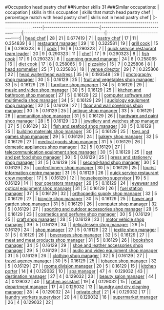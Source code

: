 #Occupation head pastry chef
##Number skills 31
###Similar occupations:
| occupation                                                                                        |   skills in this occupation |   skills that match head pastry chef |   percentage match with head pastry chef |   skills not in head pastry chef |
|:--------------------------------------------------------------------------------------------------|----------------------------:|-------------------------------------:|-----------------------------------------:|---------------------------------:|
| [head chef](head_chef.md)                                                                         |                          28 |                                   21 |                                 0.677419 |                                7 |
| [pastry chef](pastry_chef.md)                                                                     |                          17 |                                   11 |                                 0.354839 |                                6 |
| [restaurant manager](restaurant_manager.md)                                                       |                          29 |                                   10 |                                 0.322581 |                               19 |
| [grill cook](grill_cook.md)                                                                       |                          15 |                                    9 |                                 0.290323 |                                6 |
| [cook](cook.md)                                                                                   |                          16 |                                    9 |                                 0.290323 |                                7 |
| [quick service restaurant team leader](quick_service_restaurant_team_leader.md)                   |                          20 |                                    9 |                                 0.290323 |                               11 |
| [chef](chef.md)                                                                                   |                          17 |                                    9 |                                 0.290323 |                                8 |
| [fish cook](fish_cook.md)                                                                         |                          17 |                                    9 |                                 0.290323 |                                8 |
| [camping ground manager](camping_ground_manager.md)                                               |                          24 |                                    8 |                                 0.258065 |                               16 |
| [diet cook](diet_cook.md)                                                                         |                          17 |                                    8 |                                 0.258065 |                                9 |
| [pizzaiolo](pizzaiolo.md)                                                                         |                          15 |                                    7 |                                 0.225806 |                                8 |
| [head sommelier](head_sommelier.md)                                                               |                          25 |                                    7 |                                 0.225806 |                               18 |
| [venue director](venue_director.md)                                                               |                          29 |                                    7 |                                 0.225806 |                               22 |
| [head waiter/head waitress](head_waiter-head_waitress.md)                                         |                          35 |                                    6 |                                 0.193548 |                               29 |
| [photography shop manager](photography_shop_manager.md)                                           |                          30 |                                    5 |                                 0.16129  |                               25 |
| [fruit and vegetables shop manager](fruit_and_vegetables_shop_manager.md)                         |                          33 |                                    5 |                                 0.16129  |                               28 |
| [furniture shop manager](furniture_shop_manager.md)                                               |                          34 |                                    5 |                                 0.16129  |                               29 |
| [music and video shop manager](music_and_video_shop_manager.md)                                   |                          30 |                                    5 |                                 0.16129  |                               25 |
| [kitchen and bathroom shop manager](kitchen_and_bathroom_shop_manager.md)                         |                          27 |                                    5 |                                 0.16129  |                               22 |
| [computer software and multimedia shop manager](computer_software_and_multimedia_shop_manager.md) |                          34 |                                    5 |                                 0.16129  |                               29 |
| [audiology equipment shop manager](audiology_equipment_shop_manager.md)                           |                          32 |                                    5 |                                 0.16129  |                               27 |
| [floor and wall coverings shop manager](floor_and_wall_coverings_shop_manager.md)                 |                          30 |                                    5 |                                 0.16129  |                               25 |
| [antique shop manager](antique_shop_manager.md)                                                   |                          33 |                                    5 |                                 0.16129  |                               28 |
| [ammunition shop manager](ammunition_shop_manager.md)                                             |                          31 |                                    5 |                                 0.16129  |                               26 |
| [hardware and paint shop manager](hardware_and_paint_shop_manager.md)                             |                          28 |                                    5 |                                 0.16129  |                               23 |
| [jewellery and watches shop manager](jewellery_and_watches_shop_manager.md)                       |                          37 |                                    5 |                                 0.16129  |                               32 |
| [fish and seafood shop manager](fish_and_seafood_shop_manager.md)                                 |                          30 |                                    5 |                                 0.16129  |                               25 |
| [building materials shop manager](building_materials_shop_manager.md)                             |                          30 |                                    5 |                                 0.16129  |                               25 |
| [toys and games shop manager](toys_and_games_shop_manager.md)                                     |                          29 |                                    5 |                                 0.16129  |                               24 |
| [bakery shop manager](bakery_shop_manager.md)                                                     |                          32 |                                    5 |                                 0.16129  |                               27 |
| [medical goods shop manager](medical_goods_shop_manager.md)                                       |                          31 |                                    5 |                                 0.16129  |                               26 |
| [domestic appliances shop manager](domestic_appliances_shop_manager.md)                           |                          32 |                                    5 |                                 0.16129  |                               27 |
| [telecommunication equipment shop manager](telecommunication_equipment_shop_manager.md)           |                          30 |                                    5 |                                 0.16129  |                               25 |
| [pet and pet food shop manager](pet_and_pet_food_shop_manager.md)                                 |                          30 |                                    5 |                                 0.16129  |                               25 |
| [press and stationery shop manager](press_and_stationery_shop_manager.md)                         |                          31 |                                    5 |                                 0.16129  |                               26 |
| [second-hand shop manager](second-hand_shop_manager.md)                                           |                          30 |                                    5 |                                 0.16129  |                               25 |
| [confectionery shop manager](confectionery_shop_manager.md)                                       |                          30 |                                    5 |                                 0.16129  |                               25 |
| [tourist information centre manager](tourist_information_centre_manager.md)                       |                          31 |                                    5 |                                 0.16129  |                               26 |
| [quick service restaurant crew member](quick_service_restaurant_crew_member.md)                   |                          17 |                                    5 |                                 0.16129  |                               12 |
| [housekeeping supervisor](housekeeping_supervisor.md)                                             |                          19 |                                    5 |                                 0.16129  |                               14 |
| [tour operators manager](tour_operators_manager.md)                                               |                          29 |                                    5 |                                 0.16129  |                               24 |
| [eyewear and optical equipment shop manager](eyewear_and_optical_equipment_shop_manager.md)       |                          31 |                                    5 |                                 0.16129  |                               26 |
| [fuel station manager](fuel_station_manager.md)                                                   |                          37 |                                    5 |                                 0.16129  |                               32 |
| [orthopaedic supply shop manager](orthopaedic_supply_shop_manager.md)                             |                          32 |                                    5 |                                 0.16129  |                               27 |
| [bicycle shop manager](bicycle_shop_manager.md)                                                   |                          30 |                                    5 |                                 0.16129  |                               25 |
| [flower and garden shop manager](flower_and_garden_shop_manager.md)                               |                          31 |                                    5 |                                 0.16129  |                               26 |
| [computer shop manager](computer_shop_manager.md)                                                 |                          32 |                                    5 |                                 0.16129  |                               27 |
| [sporting and outdoor accessories shop manager](sporting_and_outdoor_accessories_shop_manager.md) |                          28 |                                    5 |                                 0.16129  |                               23 |
| [cosmetics and perfume shop manager](cosmetics_and_perfume_shop_manager.md)                       |                          30 |                                    5 |                                 0.16129  |                               25 |
| [craft shop manager](craft_shop_manager.md)                                                       |                          28 |                                    5 |                                 0.16129  |                               23 |
| [motor vehicle shop manager](motor_vehicle_shop_manager.md)                                       |                          39 |                                    5 |                                 0.16129  |                               34 |
| [delicatessen shop manager](delicatessen_shop_manager.md)                                         |                          29 |                                    5 |                                 0.16129  |                               24 |
| [shop manager](shop_manager.md)                                                                   |                          27 |                                    5 |                                 0.16129  |                               22 |
| [textile shop manager](textile_shop_manager.md)                                                   |                          31 |                                    5 |                                 0.16129  |                               26 |
| [beverages shop manager](beverages_shop_manager.md)                                               |                          32 |                                    5 |                                 0.16129  |                               27 |
| [meat and meat products shop manager](meat_and_meat_products_shop_manager.md)                     |                          31 |                                    5 |                                 0.16129  |                               26 |
| [bookshop manager](bookshop_manager.md)                                                           |                          34 |                                    5 |                                 0.16129  |                               29 |
| [shoe and leather accessories shop manager](shoe_and_leather_accessories_shop_manager.md)         |                          29 |                                    5 |                                 0.16129  |                               24 |
| [audio and video equipment shop manager](audio_and_video_equipment_shop_manager.md)               |                          31 |                                    5 |                                 0.16129  |                               26 |
| [clothing shop manager](clothing_shop_manager.md)                                                 |                          32 |                                    5 |                                 0.16129  |                               27 |
| [travel agency manager](travel_agency_manager.md)                                                 |                          30 |                                    5 |                                 0.16129  |                               25 |
| [tobacco shop manager](tobacco_shop_manager.md)                                                   |                          32 |                                    5 |                                 0.16129  |                               27 |
| [rooms division manager](rooms_division_manager.md)                                               |                          20 |                                    5 |                                 0.16129  |                               15 |
| [kitchen porter](kitchen_porter.md)                                                               |                          14 |                                    4 |                                 0.129032 |                               10 |
| [spa manager](spa_manager.md)                                                                     |                          47 |                                    4 |                                 0.129032 |                               43 |
| [destination manager](destination_manager.md)                                                     |                          27 |                                    4 |                                 0.129032 |                               23 |
| [beauty salon manager](beauty_salon_manager.md)                                                   |                          44 |                                    4 |                                 0.129032 |                               40 |
| [kitchen assistant](kitchen_assistant.md)                                                         |                          19 |                                    4 |                                 0.129032 |                               15 |
| [retail department manager](retail_department_manager.md)                                         |                          17 |                                    4 |                                 0.129032 |                               13 |
| [laundry and dry cleaning manager](laundry_and_dry_cleaning_manager.md)                           |                          28 |                                    4 |                                 0.129032 |                               24 |
| [private chef](private_chef.md)                                                                   |                          21 |                                    4 |                                 0.129032 |                               17 |
| [laundry workers supervisor](laundry_workers_supervisor.md)                                       |                          20 |                                    4 |                                 0.129032 |                               16 |
| [supermarket manager](supermarket_manager.md)                                                     |                          26 |                                    4 |                                 0.129032 |                               22 |
